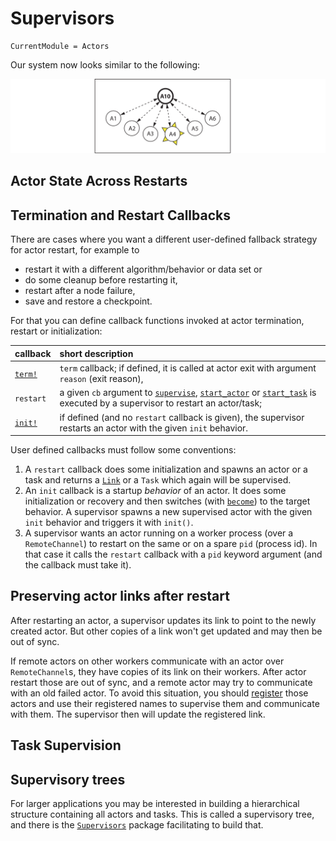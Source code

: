 # Supervisors

```@meta
CurrentModule = Actors
```

Our system now looks similar to the following:

![supervisor](../assets/supervisor.svg)

## Actor State Across Restarts

## Termination and Restart Callbacks

There are cases where you want a different user-defined fallback strategy for actor restart, for example to

- restart it with a different algorithm/behavior or data set or
- do some cleanup before restarting it,
- restart after a node failure,
- save and restore a checkpoint.

For that you can define callback functions invoked at actor termination, restart or initialization:

| callback | short description |
|:---------|:------------------|
| [`term!`](@ref) | `term` callback; if defined, it is called at actor exit with argument `reason` (exit reason), |
| `restart` | a given `cb` argument to [`supervise`](@ref), [`start_actor`](@ref) or [`start_task`](@ref) is executed by a supervisor to restart an actor/task; |
| [`init!`](@ref) | if defined (and no `restart` callback is given), the supervisor restarts an actor with the given `init` behavior. |

User defined callbacks must follow some conventions:

1. A `restart` callback does some initialization and spawns an actor or a task and returns a [`Link`](@ref) or a `Task` which  again will be supervised.
2. An `init` callback is a startup *behavior* of an actor. It does some initialization or recovery and then switches (with [`become`](@ref)) to the target behavior. A supervisor spawns a new supervised actor with the given `init` behavior and triggers it with `init()`.
3. A supervisor wants an actor running on a worker process (over a `RemoteChannel`) to restart on the same or on a spare `pid` (process id). In that case it calls the `restart` callback with a `pid` keyword argument (and the callback must take it).

## Preserving actor links after restart

After restarting an actor, a supervisor updates its link to point to the newly created actor. But other copies of a link won't get updated and may then be out of sync.

If remote actors on other workers communicate with an actor over `RemoteChannel`s, they have copies of its link on their workers. After actor restart those are out of sync, and a remote actor may try to communicate with an old failed actor. To avoid this situation, you should [register](../howto/register.md) those actors and use their registered names to supervise them and communicate with them. The supervisor then will update the registered link.

## Task Supervision

## Supervisory trees

For larger applications you may be interested in building a hierarchical structure containing all actors and tasks. This is called a supervisory tree, and there is the [`Supervisors`](https://github.com/JuliaActors/Supervisors.jl) package facilitating to build that.
